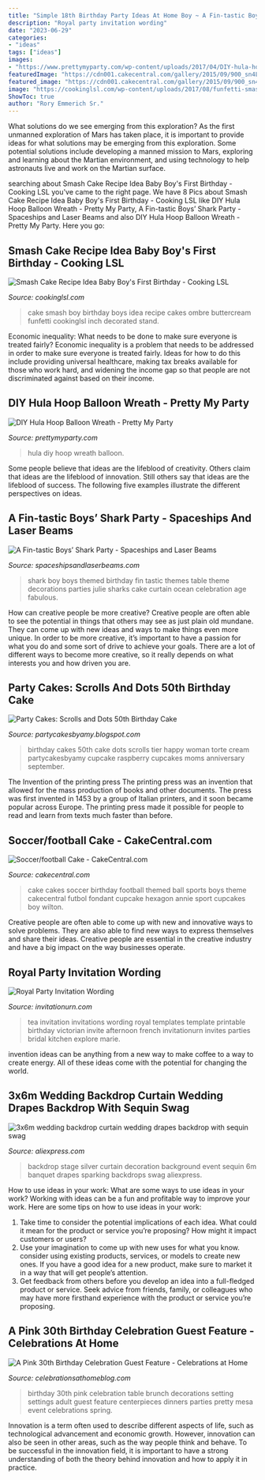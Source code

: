 ```yaml
---
title: "Simple 18th Birthday Party Ideas At Home Boy ~ A Fin-tastic Boys’ Shark Party"
description: "Royal party invitation wording"
date: "2023-06-29"
categories:
- "ideas"
tags: ["ideas"]
images:
- "https://www.prettymyparty.com/wp-content/uploads/2017/04/DIY-hula-hoop-balloon-wreath.jpg"
featuredImage: "https://cdn001.cakecentral.com/gallery/2015/09/900_sn4LbrjikS-soccerfootball-cake.jpg"
featured_image: "https://cdn001.cakecentral.com/gallery/2015/09/900_sn4LbrjikS-soccerfootball-cake.jpg"
image: "https://cookinglsl.com/wp-content/uploads/2017/08/funfetti-smash-cake-baby-boy-2-1.jpg"
ShowToc: true
author: "Rory Emmerich Sr."
---
```



What solutions do we see emerging from this exploration?
As the first unmanned exploration of Mars has taken place, it is important to provide ideas for what solutions may be emerging from this exploration. Some potential solutions include developing a manned mission to Mars, exploring and learning about the Martian environment, and using technology to help astronauts live and work on the Martian surface.

	

		
searching about Smash Cake Recipe Idea Baby Boy&#039;s First Birthday - Cooking LSL you've came to the right page. We have 8 Pics about Smash Cake Recipe Idea Baby Boy&#039;s First Birthday - Cooking LSL like DIY Hula Hoop Balloon Wreath - Pretty My Party, A Fin-tastic Boys’ Shark Party - Spaceships and Laser Beams and also DIY Hula Hoop Balloon Wreath - Pretty My Party. Here you go:
		
    
## Smash Cake Recipe Idea Baby Boy&#039;s First Birthday - Cooking LSL

<img loading=lazy src="https://cookinglsl.com/wp-content/uploads/2017/08/funfetti-smash-cake-baby-boy-2-1.jpg" onerror="this.onerror=null;this.src='https://tse4.mm.bing.net/th?id=OIP.V5Pm88Ai6-18wV1XJ5urigHaLH&amp;pid=15.1';" alt="Smash Cake Recipe Idea Baby Boy&#039;s First Birthday - Cooking LSL">

_Source: cookinglsl.com_

>cake smash boy birthday boys idea recipe cakes ombre buttercream funfetti cookinglsl inch decorated stand. 

	

Economic inequality: What needs to be done to make sure everyone is treated fairly?
Economic inequality is a problem that needs to be addressed in order to make sure everyone is treated fairly. Ideas for how to do this include providing universal healthcare, making tax breaks available for those who work hard, and widening the income gap so that people are not discriminated against based on their income.

    
## DIY Hula Hoop Balloon Wreath - Pretty My Party

<img loading=lazy src="https://www.prettymyparty.com/wp-content/uploads/2017/04/DIY-hula-hoop-balloon-wreath.jpg" onerror="this.onerror=null;this.src='https://tse1.mm.bing.net/th?id=OIP.p_2PpnnoiaTu4QWucv6sEAHaKr&amp;pid=15.1';" alt="DIY Hula Hoop Balloon Wreath - Pretty My Party">

_Source: prettymyparty.com_

>hula diy hoop wreath balloon. 

	

Some people believe that ideas are the lifeblood of creativity. Others claim that ideas are the lifeblood of innovation. Still others say that ideas are the lifeblood of success. The following five examples illustrate the different perspectives on ideas.

    
## A Fin-tastic Boys’ Shark Party - Spaceships And Laser Beams

<img loading=lazy src="http://spaceshipsandlaserbeams.com/wp-content/uploads/2015/11/shark-birthday-party-ideas-boy.jpg" onerror="this.onerror=null;this.src='https://tse4.mm.bing.net/th?id=OIP.tOfVedy5sJZ-GJoWZiPNagHaLH&amp;pid=15.1';" alt="A Fin-tastic Boys’ Shark Party - Spaceships and Laser Beams">

_Source: spaceshipsandlaserbeams.com_

>shark boy boys themed birthday fin tastic themes table theme decorations parties julie sharks cake curtain ocean celebration age fabulous. 

	

How can creative people be more creative?
Creative people are often able to see the potential in things that others may see as just plain old mundane. They can come up with new ideas and ways to make things even more unique. In order to be more creative, it’s important to have a passion for what you do and some sort of drive to achieve your goals. There are a lot of different ways to become more creative, so it really depends on what interests you and how driven you are.

    
## Party Cakes: Scrolls And Dots 50th Birthday Cake

<img loading=lazy src="http://4.bp.blogspot.com/-dbY2osFwXOQ/Tmeuj7Wn7dI/AAAAAAAACx8/b3Qtd6ku6yw/s1600/IMG_0117.JPG" onerror="this.onerror=null;this.src='https://tse2.mm.bing.net/th?id=OIP.KeMwO7SAsELYoylAlfKkGQHaLG&amp;pid=15.1';" alt="Party Cakes: Scrolls and Dots 50th Birthday Cake">

_Source: partycakesbyamy.blogspot.com_

>birthday cakes 50th cake dots scrolls tier happy woman torte cream partycakesbyamy cupcake raspberry cupcakes moms anniversary september. 

	

The Invention of the printing press
The printing press was an invention that allowed for the mass production of books and other documents. The press was first invented in 1453 by a group of Italian printers, and it soon became popular across Europe. The printing press made it possible for people to read and learn from texts much faster than before.

    
## Soccer/football Cake - CakeCentral.com

<img loading=lazy src="https://cdn001.cakecentral.com/gallery/2015/09/900_sn4LbrjikS-soccerfootball-cake.jpg" onerror="this.onerror=null;this.src='https://tse4.mm.bing.net/th?id=OIP.YU5Zj5OKC6ZVPatnxDlYdwHaLJ&amp;pid=15.1';" alt="Soccer/football Cake - CakeCentral.com">

_Source: cakecentral.com_

>cake cakes soccer birthday football themed ball sports boys theme cakecentral futbol fondant cupcake hexagon annie sport cupcakes boy wilton. 

	

Creative people are often able to come up with new and innovative ways to solve problems. They are also able to find new ways to express themselves and share their ideas. Creative people are essential in the creative industry and have a big impact on the way businesses operate.

    
## Royal Party Invitation Wording

<img loading=lazy src="https://www.invitationurn.com/wp-content/uploads/2016/08/royal_tea_party_invitation_wording.jpg" onerror="this.onerror=null;this.src='https://tse1.mm.bing.net/th?id=OIP.m_LZlTh66NwZBvvchLLppgHaKX&amp;pid=15.1';" alt="Royal Party Invitation Wording">

_Source: invitationurn.com_

>tea invitation invitations wording royal templates template printable birthday victorian invite afternoon french invitationurn invites parties bridal kitchen explore marie. 

	

invention ideas can be anything from a new way to make coffee to a way to create energy. All of these ideas come with the potential for changing the world.

    
## 3x6m Wedding Backdrop Curtain Wedding Drapes Backdrop With Sequin Swag

<img loading=lazy src="https://ae01.alicdn.com/kf/HTB1HHm4OFXXXXaiXFXXq6xXFXXXc/3x6m-wedding-backdrop-curtain-wedding-drapes-backdrop-with-sequin-swag-for-event-party-banquet-stage-background.jpg" onerror="this.onerror=null;this.src='https://tse2.mm.bing.net/th?id=OIP.4bChynTxKQFgPA4-AwbnvAHaHa&amp;pid=15.1';" alt="3x6m wedding backdrop curtain wedding drapes backdrop with sequin swag">

_Source: aliexpress.com_

>backdrop stage silver curtain decoration background event sequin 6m banquet drapes sparking backdrops swag aliexpress. 

	

How to use ideas in your work: What are some ways to use ideas in your work?
Working with ideas can be a fun and profitable way to improve your work. Here are some tips on how to use ideas in your work: 
1. Take time to consider the potential implications of each idea. What could it mean for the product or service you’re proposing? How might it impact customers or users? 
2. Use your imagination to come up with new uses for what you know. consider using existing products, services, or models to create new ones. If you have a good idea for a new product, make sure to market it in a way that will get people’s attention. 
3. Get feedback from others before you develop an idea into a full-fledged product or service. Seek advice from friends, family, or colleagues who may have more firsthand experience with the product or service you’re proposing.

    
## A Pink 30th Birthday Celebration Guest Feature - Celebrations At Home

<img loading=lazy src="http://celebrationsathomeblog.com/wp-content/uploads/2014/08/7.jpg" onerror="this.onerror=null;this.src='https://tse4.mm.bing.net/th?id=OIP.lqFypEuVa2sy5ZR8Y00-YAHaKR&amp;pid=15.1';" alt="A Pink 30th Birthday Celebration Guest Feature - Celebrations at Home">

_Source: celebrationsathomeblog.com_

>birthday 30th pink celebration table brunch decorations setting settings adult guest feature centerpieces dinners parties pretty mesa event celebrations spring. 

	

Innovation is a term often used to describe different aspects of life, such as technological advancement and economic growth. However, innovation can also be seen in other areas, such as the way people think and behave. To be successful in the innovation field, it is important to have a strong understanding of both the theory behind innovation and how to apply it in practice.

